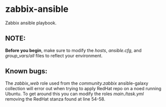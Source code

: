 # zabbix-ansible

Zabbix ansible playbook.

## NOTE:

**Before you begin**, make sure to modify the *hosts*, *ansible.cfg*, and *group_vars/all* files to reflect your environment.

## Known bugs:

The *zabbix_web* role used from the *community.zabbix* ansible-galaxy collection will error out when trying to apply RedHat repo on a noed running Ubuntu. To get around this you can modify the roles *main./task.yml* removing the RedHat stanza found at line 54-58.
